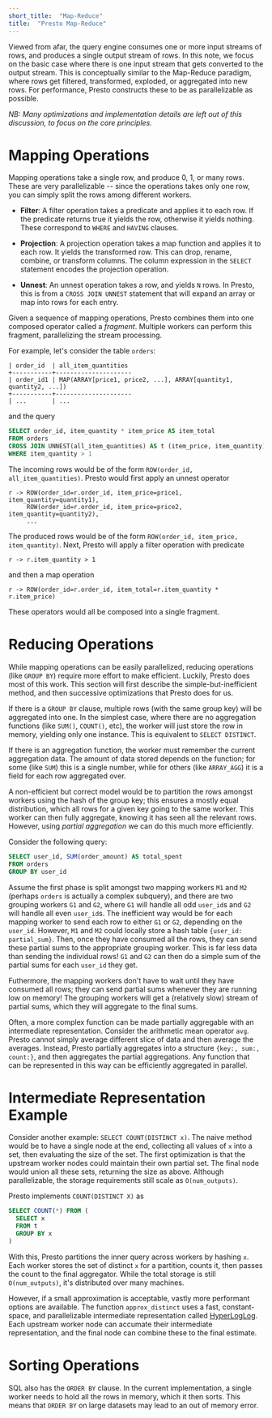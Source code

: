 ```yaml
---
short_title:  "Map-Reduce"
title:  "Presto Map-Reduce"
---
```


Viewed from afar, the query engine consumes one or more input streams of rows,
and produces a single output stream of rows.  In this note, we focus on the
basic case where there is one input stream that gets converted to the output
stream.  This is conceptually similar to the Map-Reduce paradigm, where rows get
filtered, transformed, exploded, or aggregated into new rows.  For performance,
Presto constructs these to be as parallelizable as possible.

_NB: Many optimizations and implementation details are left out of this
discussion, to focus on the core principles._

Mapping Operations
==================
Mapping operations take a single row, and produce 0, 1, or many rows. These are
very parallelizable -- since the operations takes only one row, you can simply
split the rows among different workers.

* **Filter**: A filter operation takes a predicate and applies it to each row.
  If the predicate returns true it yields the row, otherwise it yields nothing.
  These correspond to `WHERE` and `HAVING` clauses.

* **Projection**: A projection operation takes a map function and applies it to
  each row.  It yields the transformed row.  This can drop, rename, combine, or
  transform columns.  The column expression in the `SELECT` statement encodes
  the projection operation.

* **Unnest**: An unnest operation takes a row, and yields `N` rows.  In
  Presto, this is from a `CROSS JOIN UNNEST` statement that will expand an array
  or map into rows for each entry.

Given a sequence of mapping operations, Presto combines them into one
composed operator called a _fragment_.  Multiple workers can perform this
fragment, parallelizing the stream processing.

For example, let's consider the table `orders`:

```
| order_id  | all_item_quantities
+-----------+---------------------
| order_id1 | MAP(ARRAY[price1, price2, ...], ARRAY[quantity1, quantity2, ...])
+-----------+---------------------
| ...       | ...
```

and the query

```sql
SELECT order_id, item_quantity * item_price AS item_total
FROM orders
CROSS JOIN UNNEST(all_item_quantities) AS t (item_price, item_quantity)
WHERE item_quantity > 1
```

The incoming rows would be of the form `ROW(order_id, all_item_quantities)`.
Presto would first apply an unnest operator

```
r -> ROW(order_id=r.order_id, item_price=price1, item_quantity=quantity1),
     ROW(order_id=r.order_id, item_price=price2, item_quantity=quantity2),
     ...
```

The produced rows would be of the form `ROW(order_id, item_price, item_quantity)`.
Next, Presto will apply a filter operation with predicate

```
r -> r.item_quantity > 1
```

and then a map operation

```
r -> ROW(order_id=r.order_id, item_total=r.item_quantity * r.item_price)
```

These operators would all be composed into a single fragment.

Reducing Operations
===================
While mapping operations can be easily parallelized, reducing operations (like
`GROUP BY`) require more effort to make efficient.  Luckily, Presto does most of
this work.  This section will first describe the simple-but-inefficient method,
and then successive optimizations that Presto does for us.

If there is a `GROUP BY` clause, multiple rows (with the same group key) will be
aggregated into one.  In the simplest case, where there are no aggregation
functions (like `SUM()`, `COUNT()`, etc), the worker will just store the row in
memory, yielding only one instance.  This is equivalent to `SELECT DISTINCT`.

If there is an aggregation function, the worker must remember the current
aggregation data.  The amount of data stored depends on the function; for some
(like `SUM`) this is a single number, while for others (like `ARRAY_AGG`) it is
a field for each row aggregated over.

A non-efficient but correct model would be to partition the rows amongst workers
using the hash of the group key; this ensures a mostly equal distribution, which
all rows for a given key going to the same worker. This worker can then fully
aggregate, knowing it has seen all the relevant rows.  However, using
_partial aggregation_ we can do this much more efficiently.

Consider the following query:
```sql
SELECT user_id, SUM(order_amount) AS total_spent
FROM orders
GROUP BY user_id
```

Assume the first phase is split amongst two mapping workers `M1` and `M2`
(perhaps `orders` is actually a complex subquery), and there are two grouping
workers `G1` and `G2`, where `G1` will handle all odd `user_id`s and `G2` will
handle all even `user_id`s.  The inefficient way would be for each mapping
worker to send each row to either `G1` or `G2`, depending on the `user_id`.
However, `M1` and `M2` could locally store a hash table `{user_id:
partial_sum}`.  Then, once they have consumed all the rows, they can send these
partial sums to the appropriate grouping worker.  This is far less data than
sending the individual rows!  `G1` and `G2` can then do a simple sum of the
partial sums for each `user_id` they get.

Futhermore, the mapping workers don't have to wait until they have consumed all
rows; they can send partial sums whenever they are running low on memory! The
grouping workers will get a (relatively slow) stream of partial sums, which they
will aggregate to the final sums.

Often, a more complex function can be made partially aggregable with an
intermediate representation.  Consider the arithmetic mean operator `avg`.
Presto cannot simply average different slice of data and then average the
averages. Instead, Presto partially aggregates into a structure `{key:, sum:,
count:}`, and then aggregates the partial aggregations.  Any function that can
be represented in this way can be efficiently aggregated in parallel.

Intermediate Representation Example
===================================
Consider another example: `SELECT COUNT(DISTINCT x)`.  The naive method would be
to have a single node at the end, collecting all values of `x` into a set, then
evaluating the size of the set.  The first optimization is that the upstream
worker nodes could maintain their own partial set.  The final node would union
all these sets, returning the size as above.  Although parallelizable, the
storage requirements still scale as `O(num_outputs)`.

Presto implements `COUNT(DISTINCT X)` as
```sql
SELECT COUNT(*) FROM (
  SELECT x
  FROM t
  GROUP BY x
)
```
With this, Presto partitions the inner query across workers by hashing `x`.
Each worker stores the set of distinct `x` for a partition, counts it, then
passes the count to the final aggregator.  While the total storage is still
`O(num_outputs)`, it's distributed over many machines.

However, if a small approximation is acceptable, vastly more performant options
are available.  The function `approx_distinct` uses a fast, constant-space,
and parallelizable intermediate representation called
[HyperLogLog](https://en.wikipedia.org/wiki/HyperLogLog).
Each upstream worker node can accumate their intermediate representation, and
the final node can combine these to the final estimate.

Sorting Operations
==================
SQL also has the `ORDER BY` clause.  In the current implementation, a single
worker needs to hold all the rows in memory, which it then sorts.  This means
that `ORDER BY` on large datasets may lead to an out of memory error.



[Presto Overview]: index "Presto Overview"
[Presto Map-Reduce]: presto-map-reduce "Presto Map-Reduce"
[Presto Joins]: presto-joins "Presto Joins"
[Presto Connectors]: presto-connectors "Presto Connectors"
